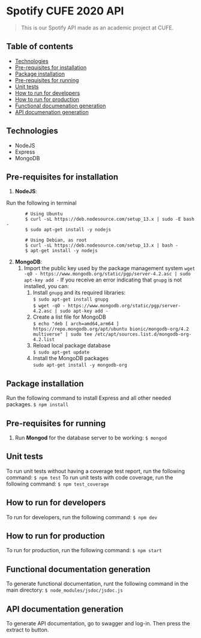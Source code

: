
# Spotify CUFE 2020 API
> This is our Spotify API made as an academic project at CUFE.

## Table of contents
* [Technologies](#technologies)
* [Pre-requisites for installation](#pre-requisites-for-installation)
* [Package installation](#package-installation)
* [Pre-requisites for running](#pre-requisites-for-running)
* [Unit tests](#unit-tests)
* [How to run for developers](#how-to-run-for-developers)
* [How to run for production](#how-to-run-for-production)
* [Functional documenation generation](#functional-documentation-generation)
* [API documenation generation](#api-documentation-generation)




## Technologies
* NodeJS 
* Express
* MongoDB


## Pre-requisites for installation

 1. **NodeJS**:  
 
 Run the following in terminal
 

	       # Using Ubuntu
	       $ curl -sL https://deb.nodesource.com/setup_13.x | sudo -E bash -
	       $ sudo apt-get install -y nodejs
		   
	       # Using Debian, as root
	       $ curl -sL https://deb.nodesource.com/setup_13.x | bash -
	       $ apt-get install -y nodejs

 
 2. **MongoDB**:
	 1.  Import the public key used by the package management system
	  `wget -qO - https://www.mongodb.org/static/pgp/server-4.2.asc | sudo apt-key add -`
	  If you receive an error indicating that `gnupg` is not installed, you can:
		 1. Install `gnupg` and its required libraries:  
		 `$ sudo apt-get install gnupg`  
		 `$ wget -qO - https://www.mongodb.org/static/pgp/server-4.2.asc | sudo apt-key add -`  
	       2. Create a list file for MongoDB  
	       `$ echo "deb [ arch=amd64,arm64 ] https://repo.mongodb.org/apt/ubuntu bionic/mongodb-org/4.2 multiverse" | sudo tee /etc/apt/sources.list.d/mongodb-org-4.2.list`  
	       3.  Reload local package database  
	          `$ sudo apt-get update`  
	       4. Install the MongoDB packages  
	       `sudo apt-get install -y mongodb-org`  
							
## Package installation 
Run the following command to install Express and all other needed packages.
`$ npm install`

## Pre-requisites for running

 1. Run **Mongod** for the database server to be working:
 `$ mongod`
## Unit tests
To run unit tests without having a coverage test report, run the following command:
`$ npm test`
To run unit tests with code coverage, run the following command: 
`$ npm test_coverage`
## How to run for developers
To run for developers, run the following command:
`$ npm dev`
## How to run for production
To run for production, run the following command:
`$ npm start`
## Functional documentation generation
To generate functional documentation, runt the following command in the main directory:
`$ node_modules/jsdoc/jsdoc.js`
## API documentation generation
To generate API documentation, go to swagger and log-in. Then press the extract to button.



